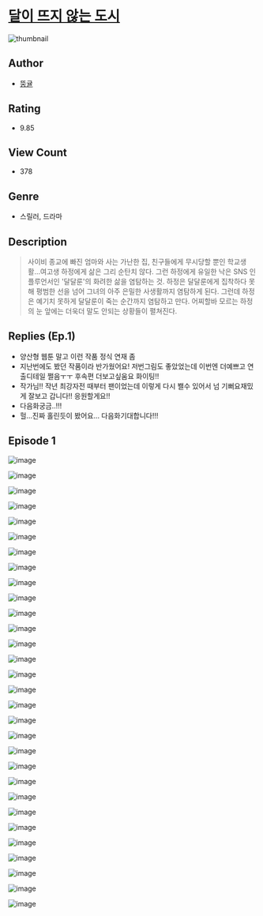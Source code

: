# [달이 뜨지 않는 도시](https://comic.naver.com/challenge/list?titleId=810612)
![thumbnail](https://image-comic.pstatic.net/user_contents_data/challenge_comic/2023/05/24/366968/upload_3762810507425833266_480x623.jpeg)

## Author
- [뚱귤](https://comic.naver.com/artistTitle?id=366968)

## Rating
- 9.85

## View Count
- 378

## Genre
- 스릴러, 드라마

## Description
> 사이비 종교에 빠진 엄마와 사는 가난한 집, 친구들에게 무시당할 뿐인 학교생활...여고생 하정에게 삶은 그리 순탄치 않다. 그런 하정에게 유일한 낙은 SNS 인플루언서인 '달달룬'의 화려한 삶을 염탐하는 것. 하정은 달달룬에게 집착하다 못해 평범한 선을 넘어 그녀의 아주 은밀한 사생활까지 염탐하게 된다. 그런데 하정은 예기치 못하게 달달룬이 죽는 순간까지 염탐하고 만다. 어찌할바 모르는 하정의 눈 앞에는 더욱더 말도 안되는 상황들이 펼쳐진다.

## Replies (Ep.1)
- 양산형 웹툰 말고 이런 작품 정식 연재 좀
- 지난번에도 봤던 작품이라 반가웠어요! 저번그림도 좋았었는데 이번엔 더예쁘고 연출디테일 쩔음ㅜㅜ 후속편 더보고싶움요 화이팅!!
- 작가님!! 작년 최강자전 때부터 팬이었는데 이렇게 다시 봴수 있어서 넘 기뻐요재밌게 잘보고 갑니다!! 응원할게요!!
- 다음화궁금..!!!
- 헐...진짜 홀린듯이 봤어요... 다음화기대합니다!!!

## Episode 1
![image](https://image-comic.pstatic.net/user_contents_data/challenge_comic/2023/05/24/366968/upload_3544955441701413942.jpeg)

![image](https://image-comic.pstatic.net/user_contents_data/challenge_comic/2023/05/24/366968/upload_3486684838648559412.jpeg)

![image](https://image-comic.pstatic.net/user_contents_data/challenge_comic/2023/05/24/366968/upload_3832622880801241187.jpeg)

![image](https://image-comic.pstatic.net/user_contents_data/challenge_comic/2023/05/24/366968/upload_7221863286515983969.jpeg)

![image](https://image-comic.pstatic.net/user_contents_data/challenge_comic/2023/05/24/366968/upload_3834023641402128486.jpeg)

![image](https://image-comic.pstatic.net/user_contents_data/challenge_comic/2023/05/24/366968/upload_7089286153696785457.jpeg)

![image](https://image-comic.pstatic.net/user_contents_data/challenge_comic/2023/05/24/366968/upload_3631645564836722484.jpeg)

![image](https://image-comic.pstatic.net/user_contents_data/challenge_comic/2023/05/24/366968/upload_4135772547309974885.jpeg)

![image](https://image-comic.pstatic.net/user_contents_data/challenge_comic/2023/05/24/366968/upload_7364623863414798391.jpeg)

![image](https://image-comic.pstatic.net/user_contents_data/challenge_comic/2023/05/24/366968/upload_3690755297131050081.jpeg)

![image](https://image-comic.pstatic.net/user_contents_data/challenge_comic/2023/05/24/366968/upload_7378080575807120486.jpeg)

![image](https://image-comic.pstatic.net/user_contents_data/challenge_comic/2023/05/24/366968/upload_3905292000755463984.jpeg)

![image](https://image-comic.pstatic.net/user_contents_data/challenge_comic/2023/05/24/366968/upload_7076052435975889712.jpeg)

![image](https://image-comic.pstatic.net/user_contents_data/challenge_comic/2023/05/24/366968/upload_3618698613592698932.jpeg)

![image](https://image-comic.pstatic.net/user_contents_data/challenge_comic/2023/05/24/366968/upload_7017226356276867684.jpeg)

![image](https://image-comic.pstatic.net/user_contents_data/challenge_comic/2023/05/24/366968/upload_3546637699558881122.jpeg)

![image](https://image-comic.pstatic.net/user_contents_data/challenge_comic/2023/05/24/366968/upload_3487023501933884978.jpeg)

![image](https://image-comic.pstatic.net/user_contents_data/challenge_comic/2023/05/24/366968/upload_3617573816687080805.jpeg)

![image](https://image-comic.pstatic.net/user_contents_data/challenge_comic/2023/05/24/366968/upload_7161958383227396707.jpeg)

![image](https://image-comic.pstatic.net/user_contents_data/challenge_comic/2023/05/24/366968/upload_7292564975836870197.jpeg)

![image](https://image-comic.pstatic.net/user_contents_data/challenge_comic/2023/05/24/366968/upload_7220224824406325042.jpeg)

![image](https://image-comic.pstatic.net/user_contents_data/challenge_comic/2023/05/24/366968/upload_3691040989765645112.jpeg)

![image](https://image-comic.pstatic.net/user_contents_data/challenge_comic/2023/05/24/366968/upload_7004278735837081699.jpeg)

![image](https://image-comic.pstatic.net/user_contents_data/challenge_comic/2023/05/24/366968/upload_7162243143937778021.jpeg)

![image](https://image-comic.pstatic.net/user_contents_data/challenge_comic/2023/05/24/366968/upload_3904681587138244912.jpeg)

![image](https://image-comic.pstatic.net/user_contents_data/challenge_comic/2023/05/24/366968/upload_3472617484982957880.jpeg)

![image](https://image-comic.pstatic.net/user_contents_data/challenge_comic/2023/05/24/366968/upload_7077460016981424184.jpeg)

![image](https://image-comic.pstatic.net/user_contents_data/challenge_comic/2023/05/24/366968/upload_3689967852777123894.jpeg)

![image](https://image-comic.pstatic.net/user_contents_data/challenge_comic/2023/05/24/366968/upload_4120849946271638328.jpeg)

![image](https://image-comic.pstatic.net/user_contents_data/challenge_comic/2023/05/24/366968/upload_7221349617087440185.jpeg)
